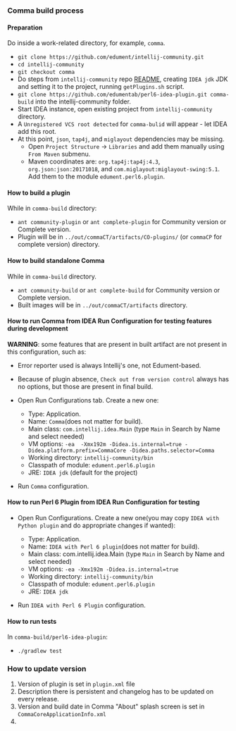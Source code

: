 ### Comma build process

#### Preparation

Do inside a work-related directory, for example, `comma`.
* `git clone https://github.com/edument/intellij-community.git`
* `cd intellij-community`
* `git checkout comma`
* Do steps from `intellij-community` repo [README](https://github.com/JetBrains/intellij-community/#opening-the-intellij-source-code-for-build), creating `IDEA jdk` JDK and setting it to the project, running `getPlugins.sh` script.
* `git clone https://github.com/edumentab/perl6-idea-plugin.git comma-build` into the intellij-community folder.
* Start IDEA instance, open existing project from `intellij-community` directory.
* A `Unregistered VCS root detected` for `comma-bulid` will appear - let IDEA add this root.
* At this point, `json`, `tap4j`, and `miglayout` dependencies may be missing.
  * Open `Project Structure` -> `Libraries` and add them manually using `From Maven` submenu.
  * Maven coordinates are: `org.tap4j:tap4j:4.3`, `org.json:json:20171018`, and `com.miglayout:miglayout-swing:5.1`. Add them to the module `edument.perl6.plugin`.

#### How to build a plugin

While in `comma-build` directory:
* `ant community-plugin` or `ant complete-plugin` for Community version or Complete version.
* Plugin will be in `../out/commaCT/artifacts/CO-plugins/` (or `commaCP` for complete version) directory.

#### How to build standalone Comma

While in `comma-build` directory.
* `ant community-build` or `ant complete-build` for Community version or Complete version.
* Built images will be in `../out/commaCT/artifacts` directory.

#### How to run Comma from IDEA Run Configuration for testing features during development

**WARNING**: some features that are present in built artifact are not present in this configuration, such as:

* Error reporter used is always Intellij's one, not Edument-based. 
* Because of plugin absence, `Check out from version control` always has no options, but those are present in final build.

* Open Run Configurations tab. Create a new one:
  - Type: Application.
  - Name: `Comma`(does not matter for build).
  - Main class: `com.intellij.idea.Main` (type `Main` in Search by Name and select needed)
  - VM options: `-ea  -Xmx192m -Didea.is.internal=true -Didea.platform.prefix=CommaCore -Didea.paths.selector=Comma`
  - Working directory: `intellij-community/bin`
  - Classpath of module: `edument.perl6.plugin`
  - JRE: `IDEA jdk` (default for the project)

* Run `Comma` configuration.

#### How to run Perl 6 Plugin from IDEA Run Configuration for testing

* Open Run Configurations. Create a new one(you may copy `IDEA with Python plugin` and do appropriate changes if wanted):

  - Type: Application.
  - Name: `IDEA with Perl 6 plugin`(does not matter for build).
  - Main class: com.intellij.idea.Main (type `Main` in Search by Name and select needed)
  - VM options: `-ea -Xmx192m -Didea.is.internal=true`
  - Working directory: `intellij-community/bin`
  - Classpath of module: `edument.perl6.plugin`
  - JRE: `IDEA jdk`

* Run `IDEA with Perl 6 Plugin` configuration.

#### How to run tests

In `comma-build/perl6-idea-plugin`:
* `./gradlew test`

### How to update version

1) Version of plugin is set in `plugin.xml` file
2) Description there is persistent and changelog has to be updated on every release.
3) Version and build date in Comma "About" splash screen is set in `CommaCoreApplicationInfo.xml`
4) 